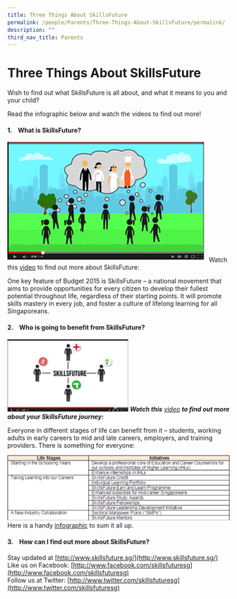 ```yaml
---
title: Three Things About SkillsFuture
permalink: /people/Parents/Three-Things-About-SkillsFuture/permalink/
description: ""
third_nav_title: Parents
---
```

Three Things About SkillsFuture
===============================

Wish to find out what SkillsFuture is all about, and what it means to you and your child?

Read the infographic below and watch the videos to find out more!

#### 1.    What is SkillsFuture?




![](/images/SkillsFuture.png)
Watch this [video](https://www.youtube.com/watch?v=rdBobyZLl7M) to find out more about SkillsFuture:

One key feature of Budget 2015 is SkillsFuture – a national movement that aims to provide opportunities for every citizen to develop their fullest potential throughout life, regardless of their starting points. It will promote skills mastery in every job, and foster a culture of lifelong learning for all Singaporeans.

#### 2.    Who is going to benefit from SkillsFuture?

![](/images/skillsfuture.png)
___Watch this___ [*video*](https://www.youtube.com/watch?v=CkIBjH8z3GU) ___to find out more about your SkillsFuture journey:___

Everyone in different stages of life can benefit from it – students, working adults in early careers to mid and late careers, employers, and training providers. There is something for everyone:

![](/images/info.png)
Here is a handy [infographic](/files/Skills.pdf) to sum it all up.

#### 3.    How can I find out more about SkillsFuture?

Stay updated at [http://www.skillsfuture.sg/](http://www.skillsfuture.sg/)  
Like us on Facebook: [http://www.facebook.com/skillsfuturesg](http://www.facebook.com/skillsfuturesg)  
Follow us at Twitter: [http://www.twitter.com/skillsfuturesg](http://www.twitter.com/skillsfuturesg)